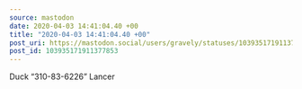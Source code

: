 ```yaml
---
source: mastodon
date: 2020-04-03 14:41:04.40 +00
title: "2020-04-03 14:41:04.40 +00"
post_uri: https://mastodon.social/users/gravely/statuses/103935171911377853
post_id: 103935171911377853
---
```

Duck “310-83-6226” Lancer


